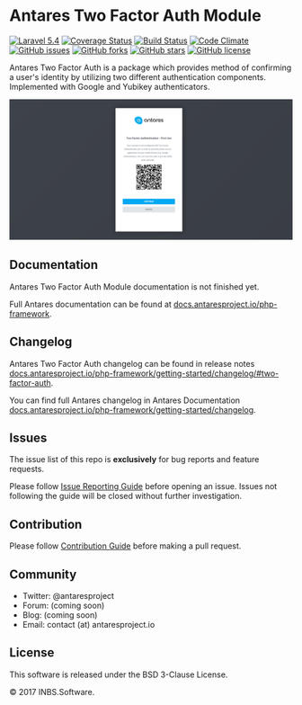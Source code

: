 # Antares Two Factor Auth Module

[![Laravel 5.4](https://img.shields.io/badge/Laravel-5.4-orange.svg)](http://laravel.com)
[![Coverage Status](https://coveralls.io/repos/github/antaresproject/two_factor_auth/badge.svg?branch=0.9.2)](https://coveralls.io/github/antaresproject/two_factor_auth?branch=0.9.2)
[![Build Status](https://travis-ci.org/antaresproject/two_factor_auth.svg?branch=0.9.2)](https://travis-ci.org/antaresproject/two_factor_auth)
[![Code Climate](https://codeclimate.com/github/antaresproject/two_factor_auth/badges/gpa.svg)](https://codeclimate.com/github/antaresproject/two_factor_auth)
[![GitHub issues](https://img.shields.io/github/issues/antaresproject/two_factor_auth.svg)](https://github.com/antaresproject/two_factor_auth/issues)
[![GitHub forks](https://img.shields.io/github/forks/antaresproject/two_factor_auth.svg)](https://github.com/antaresproject/two_factor_auth/network)
[![GitHub stars](https://img.shields.io/github/stars/antaresproject/two_factor_auth.svg)](https://github.com/antaresproject/two_factor_auth/stargazers)
[![GitHub license](https://img.shields.io/badge/license-New%20BSD-blue.svg)](https://raw.githubusercontent.com/antaresproject/two_factor_auth/0.9.2/LICENSE)

Antares Two Factor Auth is a package which provides method of confirming a user's identity by utilizing two different authentication components. Implemented with Google and Yubikey authenticators.

![two_factor_auth](docs/img/two_factor_auth.PNG)

## Documentation

Antares Two Factor Auth Module documentation is not finished yet.

Full Antares documentation can be found at [docs.antaresproject.io/php-framework](http://www.docs.antaresproject.io/php-framework).


## Changelog

Antares Two Factor Auth changelog can be found in release notes [docs.antaresproject.io/php-framework/getting-started/changelog/#two-factor-auth](http://www.docs.antaresproject.io/php-framework/getting-started/changelog#two-factor-auth).

You can find full Antares changelog in Antares Documentation [docs.antaresproject.io/php-framework/getting-started/changelog](http://www.docs.antaresproject.io/php-framework/getting-started/changelog).

## Issues

The issue list of this repo is **exclusively** for bug reports and feature requests.

Please follow [Issue Reporting Guide](http://www.docs.antaresproject.io/php-framework/getting-started/issues-reporting-guide) before opening an issue. Issues not following the guide will be closed without further investigation.

## Contribution

Please follow [Contribution Guide](http://www.docs.antaresproject.io/php-framework/getting-started/contributing) before making a pull request.

## Community

* Twitter: @antaresproject
* Forum: (coming soon)
* Blog: (coming soon)
* Email: contact (at) antaresproject.io


## License

This software is released under the BSD 3-Clause License.

© 2017 INBS.Software.
